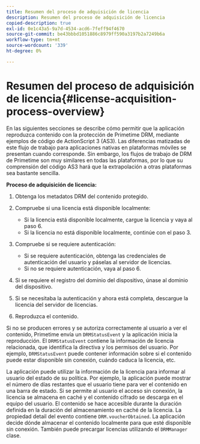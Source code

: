 ```yaml
---
title: Resumen del proceso de adquisición de licencia
description: Resumen del proceso de adquisición de licencia
copied-description: true
exl-id: 0e1c43a5-9a7d-4534-acd6-7feff94f4670
source-git-commit: be43bbbd1051886c8979ff590a3197b2a7249b6a
workflow-type: tm+mt
source-wordcount: '339'
ht-degree: 0%

---
```


# Resumen del proceso de adquisición de licencia{#license-acquisition-process-overview}

En las siguientes secciones se describe cómo permitir que la aplicación reproduzca contenido con la protección de Primetime DRM, mediante ejemplos de código de ActionScript 3 (AS3). Las diferencias matizadas de este flujo de trabajo para aplicaciones nativas en plataformas móviles se presentan cuando corresponde. Sin embargo, los flujos de trabajo de DRM de Primetime son muy similares en todas las plataformas, por lo que su comprensión del código AS3 hará que la extrapolación a otras plataformas sea bastante sencilla.

**Proceso de adquisición de licencia:**

1. Obtenga los metadatos DRM del contenido protegido.
1. Compruebe si una licencia está disponible localmente:

   * Si la licencia está disponible localmente, cargue la licencia y vaya al paso 6.
   * Si la licencia no está disponible localmente, continúe con el paso 3.

1. Compruebe si se requiere autenticación:

   * Si se requiere autenticación, obtenga las credenciales de autenticación del usuario y páselas al servidor de licencias.
   * Si no se requiere autenticación, vaya al paso 6.

1. Si se requiere el registro del dominio del dispositivo, únase al dominio del dispositivo.
1. Si se necesitaba la autenticación y ahora está completa, descargue la licencia del servidor de licencias.
1. Reproduzca el contenido.

Si no se producen errores y se autoriza correctamente al usuario a ver el contenido, Primetime envía un `DRMStatusEvent` y la aplicación inicia la reproducción. El `DRMStatusEvent` contiene la información de licencia relacionada, que identifica la directiva y los permisos del usuario. Por ejemplo, `DRMStatusEvent` puede contener información sobre si el contenido puede estar disponible sin conexión, cuándo caduca la licencia, etc.

La aplicación puede utilizar la información de la licencia para informar al usuario del estado de su política. Por ejemplo, la aplicación puede mostrar el número de días restantes que el usuario tiene para ver el contenido en una barra de estado. Si se permite al usuario el acceso sin conexión, la licencia se almacena en caché y el contenido cifrado se descarga en el equipo del usuario. El contenido se hace accesible durante la duración definida en la duración del almacenamiento en caché de la licencia. La propiedad detail del evento contiene `DRM.voucherObtained`. La aplicación decide dónde almacenar el contenido localmente para que esté disponible sin conexión. También puede precargar licencias utilizando el `DRMManager` clase.
